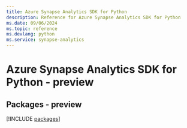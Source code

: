 ```yaml
---
title: Azure Synapse Analytics SDK for Python
description: Reference for Azure Synapse Analytics SDK for Python
ms.date: 09/06/2024
ms.topic: reference
ms.devlang: python
ms.service: synapse-analytics
---
```

# Azure Synapse Analytics SDK for Python - preview
## Packages - preview
[!INCLUDE [packages](synapse-analytics-index.md)]